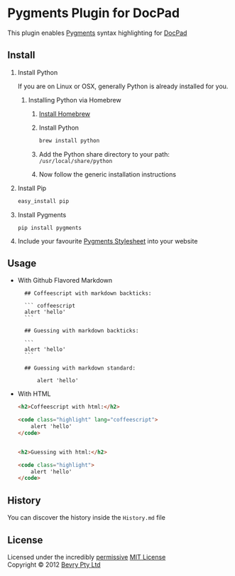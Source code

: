 # Pygments Plugin for DocPad
This plugin enables [Pygments](http://pygments.org/) syntax highlighting for [DocPad](https://github.com/bevry/docpad)


## Install

1. Install Python

	If you are on Linux or OSX, generally Python is already installed for you.

	1. Installing Python via Homebrew

		1. [Install Homebrew](http://mxcl.github.com/homebrew/)

		2. Install Python

			``` bash
			brew install python
			```

		3. Add the Python share directory to your path: `/usr/local/share/python`

		4. Now follow the generic installation instructions


2. Install Pip

	``` bash
	easy_install pip
	```


3. Install Pygments

	```
	pip install pygments
	```

4. Include your favourite [Pygments Stylesheet](https://github.com/richleland/pygments-css) into your website


## Usage

- With Github Flavored Markdown

		## Coffeescript with markdown backticks:

		``` coffeescript
		alert 'hello'
		```

		## Guessing with markdown backticks:

		```
		alert 'hello'
		```

		## Guessing with markdown standard:

			alert 'hello'


- With HTML

	``` html
	<h2>Coffeescript with html:</h2>

	<code class="highlight" lang="coffeescript">
		alert 'hello'
	</code>


	<h2>Guessing with html:</h2>

	<code class="highlight">
		alert 'hello'
	</code>
	```



## History
You can discover the history inside the `History.md` file


## License
Licensed under the incredibly [permissive](http://en.wikipedia.org/wiki/Permissive_free_software_licence) [MIT License](http://creativecommons.org/licenses/MIT/)
<br/>Copyright &copy; 2012 [Bevry Pty Ltd](http://bevry.me)